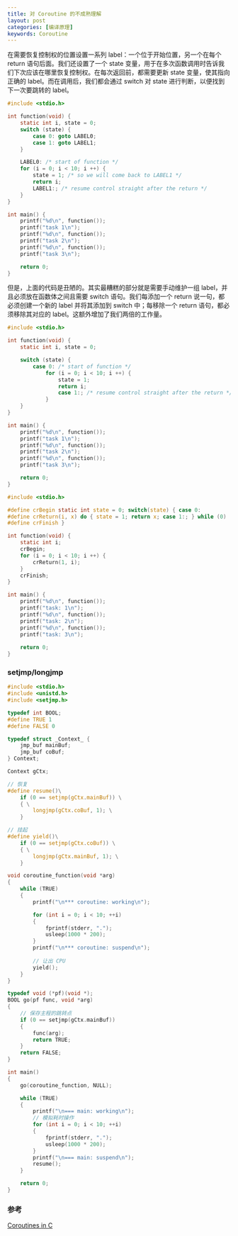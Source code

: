 ```yaml
---
title: 对 Coroutine 的不成熟理解
layout: post
categories: [编译原理]
keywords: Coroutine
---
```


在需要恢复控制权的位置设置一系列 label：一个位于开始位置，另一个在每个 return 语句后面。我们还设置了一个 state 变量，用于在多次函数调用时告诉我们下次应该在哪里恢复控制权。在每次返回前，都需要更新 state 变量，使其指向正确的 label。而在调用后，我们都会通过 switch 对 state 进行判断，以便找到下一次要跳转的 label。

```c
#include <stdio.h>

int function(void) {
    static int i, state = 0;
    switch (state) {
        case 0: goto LABEL0;
        case 1: goto LABEL1;
    }

    LABEL0: /* start of function */
    for (i = 0; i < 10; i ++) {
        state = 1; /* so we will come back to LABEL1 */
        return i;
        LABEL1:; /* resume control straight after the return */
    }
}

int main() {
    printf("%d\n", function());
    printf("task 1\n");
    printf("%d\n", function());
    printf("task 2\n");
    printf("%d\n", function());
    printf("task 3\n");

    return 0;
}
```

但是，上面的代码是丑陋的。其实最糟糕的部分就是需要手动维护一组 label，并且必须放在函数体之间且需要 switch 语句。我们每添加一个 return 说一句，都必须创建一个新的 label 并将其添加到 switch 中；每移除一个 return 语句，都必须移除其对应的 label。这额外增加了我们两倍的工作量。

```c
#include <stdio.h>

int function(void) {
	static int i, state = 0;

	switch (state) {
		case 0: /* start of function */
			for (i = 0; i < 10; i ++) {
				state = 1;
				return i;
				case 1:; /* resume control straight after the return */
			}
	}
}

int main() {
	printf("%d\n", function());
	printf("task 1\n");
	printf("%d\n", function());
	printf("task 2\n");
	printf("%d\n", function());
	printf("task 3\n");

	return 0;
}
```

```c
#include <stdio.h>

#define crBegin static int state = 0; switch(state) { case 0:
#define crReturn(i, x) do { state = 1; return x; case 1:; } while (0)
#define crFinish }

int function(void) {
    static int i;
    crBegin;
    for (i = 0; i < 10; i ++) {
        crReturn(1, i);
    }
    crFinish;
}

int main() {
    printf("%d\n", function());
    printf("task: 1\n");
    printf("%d\n", function());
    printf("task: 2\n");
    printf("%d\n", function());
    printf("task: 3\n");
    
    return 0;
}
```

### setjmp/longjmp

```c
#include <stdio.h>
#include <unistd.h>
#include <setjmp.h>

typedef int BOOL;
#define TRUE 1
#define FALSE 0

typedef struct _Context_ {
	jmp_buf mainBuf;
	jmp_buf coBuf;
} Context;

Context gCtx;

// 恢复
#define resume()\
	if (0 == setjmp(gCtx.mainBuf)) \
	{ \
		longjmp(gCtx.coBuf, 1); \
	}

// 挂起
#define yield()\
	if (0 == setjmp(gCtx.coBuf)) \
	{ \
		longjmp(gCtx.mainBuf, 1); \
	}

void coroutine_function(void *arg)
{
	while (TRUE)
	{
		printf("\n*** coroutine: working\n");

		for (int i = 0; i < 10; ++i)
		{
			fprintf(stderr, ".");
			usleep(1000 * 200);
		}
		printf("\n*** coroutine: suspend\n");
		
		// 让出 CPU
		yield();
	}
}

typedef void (*pf)(void *);
BOOL go(pf func, void *arg)
{
	// 保存主程的跳转点
	if (0 == setjmp(gCtx.mainBuf))
	{
		func(arg);
		return TRUE;
	}
	return FALSE;
}

int main()
{
	go(coroutine_function, NULL);

	while (TRUE)
	{
		printf("\n=== main: working\n");
		// 模拟耗时操作
		for (int i = 0; i < 10; ++i)
		{
			fprintf(stderr, ".");
			usleep(1000 * 200);
		}
		printf("\n=== main: suspend\n");
		resume();
	}

	return 0;
}
```

### 参考

[Coroutines in C](https://www.chiark.greenend.org.uk/~sgtatham/coroutines.html)